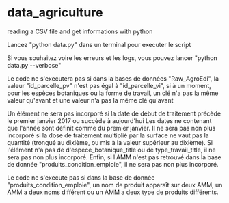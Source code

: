 # data_agriculture
reading a CSV file and get informations with python


Lancez "python data.py" dans un terminal pour executer le script

Si vous souhaitez voire les erreurs et les logs, vous pouvez lancer "python data.py --verbose"

Le code ne s'executera pas si dans la bases de données "Raw_AgroEdi", la valeur "id_parcelle_pv" n'est pas égal à "id_parcelle_vi", si à un moment, pour les espèces botaniques ou la forme de travail, un clé n'a pas la même valeur qu'avant et une valeur n'a pas la même clé qu'avant

Un élément ne sera pas incorporé si la date de début de traitement précède le premier janvier 2017 ou succède à aujourd'hui Les dates ne contenant que l'année sont définit comme du premier janvier. Il ne sera pas non plus incorporé si la dose de traitement multiplié par la surface ne vaut pas la quantité (tronqué au dixième, ou mis à la valeur supérieur au dixième). 
Si l'élément n'a pas de d'espece_botanique_title ou de type_travail_title, il ne sera pas non plus incorporé. Enfin, si l'AMM n'est pas retrouvé dans la base de donnée "produits_condition_emploie", il ne sera pas non plus incorporé.

Le code ne s'execute pas si dans la base de donnée "produits_condition_emploie", un nom de produit apparaît sur deux AMM, un AMM a deux noms différent ou un AMM a deux type de produits différents.



